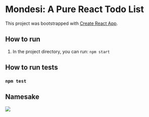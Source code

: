 # Mondesi: A Pure React Todo List 

This project was bootstrapped with [Create React App](https://github.com/facebook/create-react-app).

## How to run
1.  In the project directory, you can run: `npm start`


## How to run tests
### `npm test`

## Namesake
![](mondesi.png)

